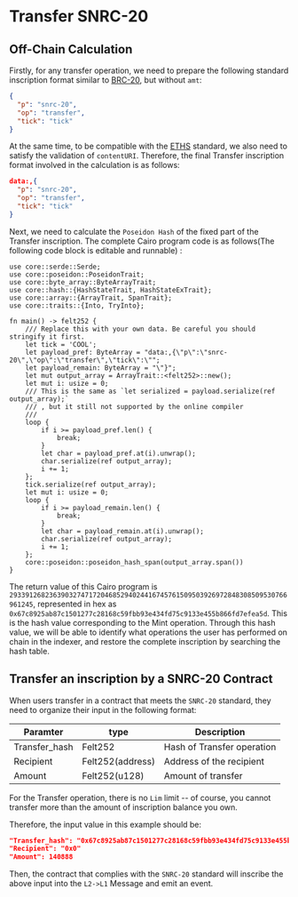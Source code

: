 # Transfer SNRC-20

## Off-Chain Calculation
Firstly, for any transfer operation, we need to prepare the following standard inscription format similar to [BRC-20](https://domo-2.gitbook.io/brc-20-experiment/), but without `amt`:
```json
{ 
  "p": "snrc-20",
  "op": "transfer",
  "tick": "tick"
}
```

At the same time, to be compatible with the [ETHS](https://docs.ethscriptions.com/overview/protocol-specification#how-to-validate-a-datauri) standard, we also need to satisfy the validation of `contentURI`. Therefore, the final Transfer inscription format involved in the calculation is as follows:
```json
data:,{ 
  "p": "snrc-20",
  "op": "transfer",
  "tick": "tick"
}
```

Next, we need to calculate the `Poseidon Hash` of the fixed part of the Transfer inscription. The complete Cairo program code is as follows(The following code block is editable and runnable) :

```rust,editable
use core::serde::Serde;
use core::poseidon::PoseidonTrait;
use core::byte_array::ByteArrayTrait;
use core::hash::{HashStateTrait, HashStateExTrait};
use core::array::{ArrayTrait, SpanTrait};
use core::traits::{Into, TryInto};

fn main() -> felt252 {
    /// Replace this with your own data. Be careful you should stringify it first.
    let tick = 'COOL';
    let payload_pref: ByteArray = "data:,{\"p\":\"snrc-20\",\"op\":\"transfer\",\"tick\":\"";
    let payload_remain: ByteArray = "\"}";
    let mut output_array = ArrayTrait::<felt252>::new();
    let mut i: usize = 0;
    /// This is the same as `let serialized = payload.serialize(ref output_array);`
    /// , but it still not supported by the online compiler
    ///
    loop {
        if i >= payload_pref.len() {
            break;
        }
        let char = payload_pref.at(i).unwrap();
        char.serialize(ref output_array);
        i += 1;
    };
    tick.serialize(ref output_array);
    let mut i: usize = 0;
    loop {
        if i >= payload_remain.len() {
            break;
        }
        let char = payload_remain.at(i).unwrap();
        char.serialize(ref output_array);
        i += 1;
    };
    core::poseidon::poseidon_hash_span(output_array.span())
}

```

The return value of this Cairo program is `2933912682363903274717204685294024416745761509503926972848308509530766961245`, represented in hex as `0x67c8925ab87c1501277c28168c59fbb93e434fd75c9133e455b866fd7efea5d`.
This is the hash value corresponding to the Mint operation. 
Through this hash value, we will be able to identify what operations the user has performed on chain in the indexer, and restore the complete inscription by searching the hash table.

## Transfer an inscription by a SNRC-20 Contract

When users transfer in a contract that meets the `SNRC-20` standard, they need to organize their input in the following format:

|  Paramter   | type  | Description |  
|  ----  | ----  | ----  |
| Transfer_hash  | Felt252 | Hash of Transfer operation |
| Recipient  | Felt252(address) | Address of the recipient |
| Amount | Felt252(u128) | Amount of transfer  |

For the Transfer operation, there is no `Lim` limit -- of course, you cannot transfer more than the amount of inscription balance you own.

Therefore, the input value in this example should be:
```json
"Transfer_hash": "0x67c8925ab87c1501277c28168c59fbb93e434fd75c9133e455b866fd7efea5d"
"Recipient": "0x0"
"Amount": 140888
```

Then, the contract that complies with the `SNRC-20` standard will inscribe the above input into the `L2->L1` Message and emit an event.